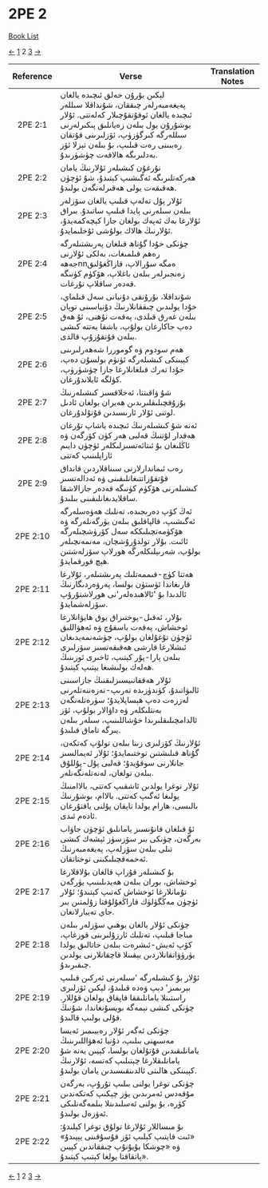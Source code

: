 # 2PE 2
[Book List](../README.md)

[<-](./chapter_1.md) [1](./chapter_1.md) 2 [3](./chapter_3.md) [->](./chapter_3.md)

| Reference | Verse | Translation Notes |
|:---------:|-------|-------------------|
|2PE 2:1|لېكىن بۇرۇن خەلق ئىچىدە يالغان پەيغەمبەرلەر چىققان، شۇنداقلا سىللەر ئىچىدە يالغان ئوقۇتقۇچىلار كەلەتتى. ئۇلار يوشۇرۇن يول بىلەن زەيانلىق پىكىرلەرنى سىللەرگە كىرگۈزۈپ، ئۆزلىرىنى قۇتقان رەببىنى رەت قىلىپ، بۇ بىلەن تېزلا ئۆز بەدلىرىگە ھالاقەت چۈشۈرىدۇ.||
|2PE 2:2|نۇرغۇن كىشىلەر ئۇلارنىڭ يامان ھەركەتلىرىگە ئەگىشىپ كېتىدۇ، شۇ ئۈچۈن ھەقىقەت يولى ھەقىرلەنگەن بولىدۇ.||
|2PE 2:3|ئۇلار پۇل تەلەپ قىلىپ يالغان سۆزلەر بىلەن سىلەرنى پايدا قىلىپ ساتىدۇ. بىراق ئۇلارغا بەك ئەپەك بولغان جازا كېچەكمەيدۇ، ئۇلارنىڭ ھالاك بولۇشى ئۇخلىمايدۇ.||
|2PE 2:4|چۈنكى خۇدا گۇناھ قىلغان پەرىشتىلەرگە رەھم قىلمىغات، بەلكى ئۇلارنى جەھەnnەمگە سۇرالاپ، قاراڭغۇلىق زەنجىرلەر بىلەن باغلاپ، ھۆكۈم كۈنىگە قەدەر ساقلاپ تۇرغات.||
|2PE 2:5|شۇنداقلا، بۇرۇنقى دۇنيانى سەل قىلماي، خۇدا يولىدىن چىققانلارنىڭ دۇنياسىنى توپان بىلەن غەرق قىلدى، پەقەت نۇھنى، ئۇ ھەق دەپ جاكارغان بولۇپ، باشقا يەتتە كىشى بىلەن قۇتقۇزۇپ قالدى.||
|2PE 2:6|ھەم سودوم ۋە گوموررا شەھەرلىرىنى كېيىنكى كىشىلەرگە ئۈنۈم بولسۇن دەپ، خۇدا تەرك قىلغانلارغا جازا چۈشۈرۈپ، كۈلگە ئايلاندۇرغان.||
|2PE 2:7|شۇ ۋاقىتتا، ئەخلاقسىز كىشىلەرنىڭ بۇزۇقچىلىقلىرىدىن ھەيران بولغان ئادىل لوتنى ئۇلار ئارىسىدىن قۇتۇلدۇرغان.||
|2PE 2:8|ئەنە شۇ كىشىلەرنىڭ ئىچىدە ياشاپ تۇرغان ھەقدار لۇتنىڭ قەلبى ھەر كۈن كۆرگەن ۋە ئاڭلىغان بۇ ئىتائەتسىزلىكلەر ئۈچۈن دايىم ئازاپلىنىپ كەتتى||
|2PE 2:9|رەب ئىماندارلارنى سىناقلاردىن قانداق قۇتقۇزاتتىغانلىقىنى ۋە ئەدالەتسىز كىشىلەرنى ھۆكۈم كۈنىگە قەدەر جازالاشقا ساقلايدىغانلىقىنى بىلىدۇ.||
|2PE 2:10|ئەڭ كۆپ دەرىجىدە، تەنلىك ھەۋەسلەرگە ئەگىشىپ، قالپاقلىق بىلەن يۈرگەنلەرگە ۋە ھۆكۈمەتچىلىككە سەل كۆرۈشچىلەرگە ئائىت. بۇلار تولدۇرۇشچان، مەنمەنچىلەر بولۇپ، شەرىپلىكلەرگە ھورلاپ سۆزلەشتىن ھېچ قورقمايدۇ.||
|2PE 2:11|ھەتتا كۈچ-قىممەتلىك پەرىشتىلەر، ئۇلارغا قارىغاندا ئۈستۈن بولسا، پەرۋەردىگارنىڭ ئالدىدا بۇ 'ئالاھىدەلەر'نى ھورلاشتۇرۇپ سۆزلەشمايدۇ.||
|2PE 2:12|بۇلار، ئەقىل-پوختىزاق يوق ھايۋانلارغا ئوخشاش، پەقەت باسقۇچ ۋە ئەھۋاللىق ئۈچۈن تۇغۇلغان بولۇپ، چۈشەنمەيدىغان ئىشلارغا قارشى ھەقىقەتسىز سۆزلىرى بىلەن پارا-پۇر كېتىپ، ئاخىرى ئوزىنىڭ ھەلەك بولىشىغا يېتىپ كېتىدۇ.||
|2PE 2:13|ئۇلار ھەققانىيسىزلىقنىڭ جازاسىنى ئالىۋاتىدۇ، كۈندۈزىدە تەرىپ-تەزەننەتلەرنى لەززەت دەپ ھېساپلايدۇ؛ سۈرەتلەنگەن بەنتلىكلەر ۋە داۋالار بولۇپ، ئۆز ئالدامچىلىقلىرىدا خۇشاللىنىپ، سىلەر بىلەن بىرگە تاماق قىلىدۇ.||
|2PE 2:14|ئۇلارنىڭ كۆزلىرى زىنا بىلەن تولۇپ كەتكەن، گۇناھ قىلىشتىن توختىمايدۇ؛ ئۇلار ئەيمالسىز جانلارنى سوقۇيدۇ؛ قەلبى پۇل-پۇللۇق بىلەن تولغان، لەنەتلەنگەنلەر.||
|2PE 2:15|ئۇلار توغرا يولدىن ئاشقىپ كەتتى، بالاامنىڭ يولىغا ئەگىپ كەتتى. بالاام، بوشۇرنىڭ بالىسى، ھارام يولدا تاپقان پۇلنى ياقتۇرغان ئادەم ئىدى.||
|2PE 2:16|ئۇ قىلغان قانۇنسىز يامانلىق ئۈچۈن جاۋاب بەرگەن، چۈنكى بىر سۆزسۈز ئېشەك كىشى تىلى بىلەن سۆزلەپ، پەيغەمبەرنىڭ ئەخمەقچىلىكىنى توختاتقان.||
|2PE 2:17|بۇ كىشىلەر قۇراپ قالغان بۇلاقلارغا ئوخشاش، بوران بىلەن ھەيدىلىنىپ يۈرگەن تۇمانلارغا ئوخشاش كەتىپ كېتىدۇ؛ ئۇلار ئۈچۈن مەڭگۈلۈك قاراڭغۇلۇقتا زۇلمتىن بىر جاي تەييارلانغان.||
|2PE 2:18|چۈنكى ئۇلار يالغان بوھىي سۆزلەر بىلەن مىاجا قىلىپ، تەنلىك ئارزۇلىرىنى قوزغاپ، كۆپ ئەيش-ئىشرەت بىلەن خاتالىق يولدا يۈرۈۋاتقانلاردىن يېقىنلا قاچقانلارنى يولدىن چىقىرىدۇ.||
|2PE 2:19|ئۇلار بۇ كىشىلەرگە 'سىلەرنى ئەركىن قىلىپ بېرىمىز' دېپ ۋەدە قىلىدۇ، لېكىن ئۆزلىرى راستىنلا يامانلىققا قاپقاق بولغان قۇللار. چۈنكى كىشى نېمەگە بويسۇنغاندا، شۇنىڭ قۇلى بولىپ قالىدۇ.||
|2PE 2:20|چۈنكى ئەگەر ئۇلار رەببىمىز ئەيسا مەسىھنى بىلىپ، دۇنيا ئەھۋاللىرىنىڭ يامانلىقىدىن قۇتۇلغان بولسا، كېيىن يەنە شۇ يامانلىقلارغا چېتىلىپ كەتسە، ئۇلارنىڭ كېيىنكى ھالىتى ئالدىنقىسىدىن يامان بولىدۇ.||
|2PE 2:21|چۈنكى توغرا يولنى بىلىپ تۇرۇپ، بەرگەن مۇقەدس ئەمرىدىن يۈز چېكىپ كەتكەندىن كۆرە، بۇ يولنى ئەسلىدىنلا بىلمەگەنلىكى ئەۋزەل بولىدۇ.||
|2PE 2:22|بۇ مىساللار ئۇلارغا تولۇق توغرا كېلىدۇ: «ئىت قايتىپ كېلىپ ئۆز قۇسۇقىنى يېيىدۇ» ۋە «چوشكا يۇيۇنۇپ چىققاندىن كېيىن پاتقاقتا يولغا كېتىپ كېتىدۇ».||


[<-](./chapter_1.md) [1](./chapter_1.md) 2 [3](./chapter_3.md) [->](./chapter_3.md)